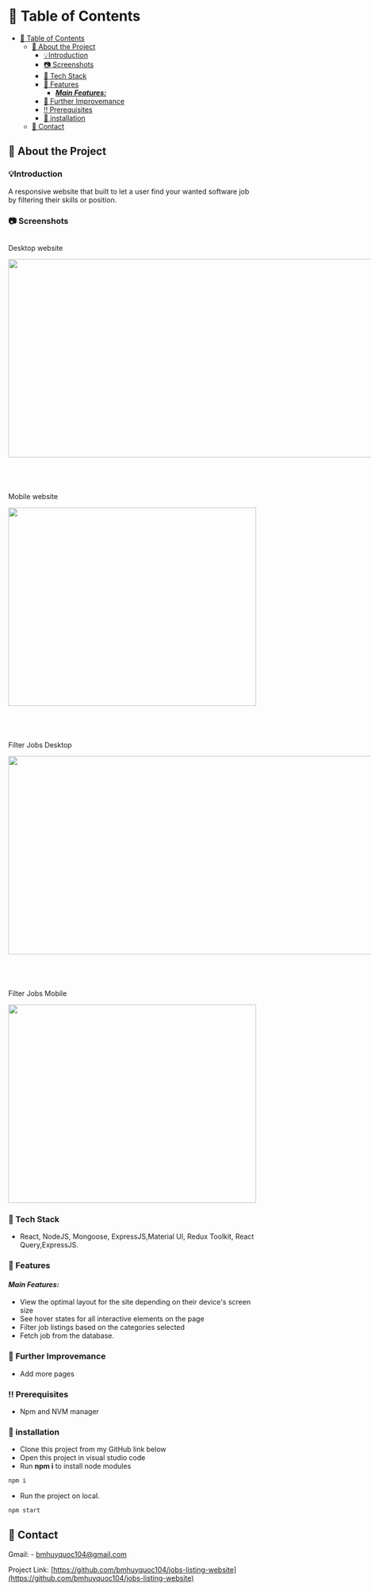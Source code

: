 <!-- Table of Contents -->
# :notebook_with_decorative_cover: Table of Contents

- [:notebook_with_decorative_cover: Table of Contents](#notebook_with_decorative_cover-table-of-contents)
  - [:star2: About the Project](#star2-about-the-project)
    - [💡Introduction](#introduction)
    - [:camera: Screenshots](#camera-screenshots)
    - [:space_invader: Tech Stack](#space_invader-tech-stack)
    - [:dart: Features](#dart-features)
      - [***Main Features:***](#main-features)
    - [:key: Further Improvemance](#key-further-improvemance)
    - [:bangbang: Prerequisites](#bangbang-prerequisites)
    - [🔧 installation](#-installation)
  - [:handshake: Contact](#handshake-contact)

  

<!-- About the Project -->
## :star2: About the Project
### 💡Introduction
A responsive website that built to let a user find your wanted software job by filtering their skills or position. 

<!-- Screenshots -->
### :camera: Screenshots


<div style="display:flex;flex-direction:row;flex-wrap: wrap; gap:4em">
  <div>
    <p>Desktop website</p>
    <img style = "object-fit:contain" src = "https://i.imgur.com/w65GWda.png" width="800" height="400"/>
  </div>
  <div>
    <p>Mobile website </p>
    <img style = "object-fit:contain" src = "https://i.imgur.com/GEuZRuO.png" width="500" height="400"/>
  </div>
  <div>
    <p>Filter Jobs Desktop</p>
    <img style = "object-fit:contain" src = "https://i.imgur.com/WKOaqOk.png" width="800" height="400"/>
  </div>
  <div>
    <p>Filter Jobs Mobile</p>
    <img style = "object-fit:contain" src = "https://i.imgur.com/LEalZPm.png" width="500" height="400"/>
  </div>
</div>


<!-- TechStack -->
### :space_invader: Tech Stack
-    React, NodeJS, Mongoose, ExpressJS,Material UI, Redux Toolkit, React Query,ExpressJS.

<!-- Features -->
### :dart: Features

####    ***Main Features:***
- View the optimal layout for the site depending on their device's screen size
- See hover states for all interactive elements on the page
- Filter job listings based on the categories selected
- Fetch job from the database.


### :key: Further Improvemance
-   Add more pages


<!-- Prerequisites -->
### :bangbang: Prerequisites

-    Npm and NVM manager

<!-- Installation -->
### 🔧 installation
-    Clone this project from my GitHub link below
-    Open this project in visual studio code
-    Run **npm i** to install node modules
```js
npm i
```

-    Run the project on local.
```js
npm start
```

<!-- Contact -->
## :handshake: Contact

Gmail: - bmhuyquoc104@gmail.com

Project Link: [https://github.com/bmhuyquoc104/jobs-listing-website](https://github.com/bmhuyquoc104/jobs-listing-website)
